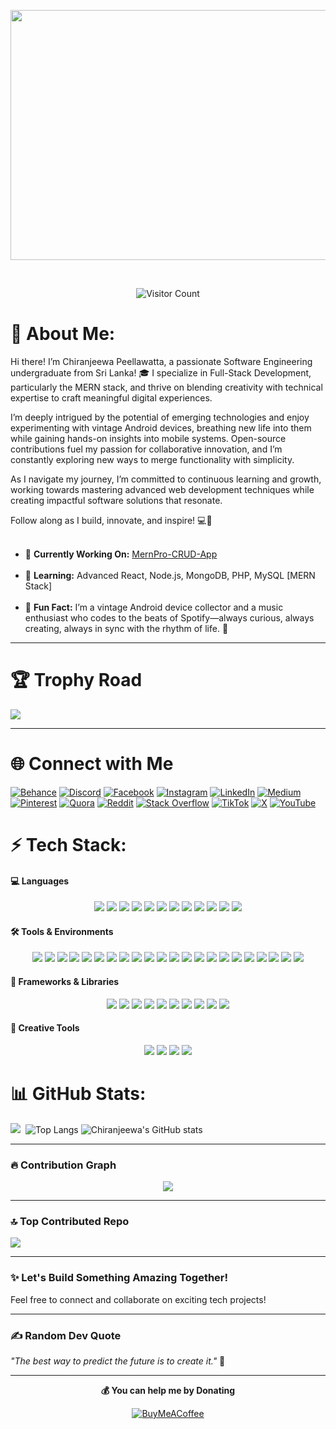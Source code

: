 
<p align="center" ><img  src = "https://github.com/chiraaax/chiraaax/blob/main/Pixel%20GIF.gif?raw=true" width = 1000px height = 400px></p>
<br/>

<p align="center">
  <img src="https://visitcount.itsvg.in/api?id=chiraaax&label=Visitor%20Count&icon=5&pretty=true" alt="Visitor Count">
</p>



# 💫 About Me:

Hi there! I’m Chiranjeewa Peellawatta, a passionate Software Engineering undergraduate from Sri Lanka! 🎓 I specialize in Full-Stack Development, particularly the MERN stack, and thrive on blending creativity with technical expertise to craft meaningful digital experiences.  

I’m deeply intrigued by the potential of emerging technologies and enjoy experimenting with vintage Android devices, breathing new life into them while gaining hands-on insights into mobile systems. Open-source contributions fuel my passion for collaborative innovation, and I’m constantly exploring new ways to merge functionality with simplicity.  

As I navigate my journey, I’m committed to continuous learning and growth, working towards mastering advanced web development techniques while creating impactful software solutions that resonate.  

Follow along as I build, innovate, and inspire! 💻🌟<br><br>

- 🔭 **Currently Working On:** [MernPro-CRUD-App](https://github.com/chiraaax/MernPro-CRUD-App)<br><br>
- 🌱 **Learning:** Advanced React, Node.js, MongoDB, PHP, MySQL  [MERN Stack]<br><br>
- 🧠 **Fun Fact:** I’m a vintage Android device collector and a music enthusiast who codes to the beats of Spotify—always curious, always creating, always in sync with the rhythm of life. 🎵  

---

# 🏆 Trophy Road
![](https://github-profile-trophy.vercel.app/?username=chiraaax&theme=radical&no-frame=false&no-bg=true&margin-w=4)

---

# 🌐 Connect with Me
[![Behance](https://img.shields.io/badge/Behance-1769ff?logo=behance&logoColor=white)](https://behance.net/Chiranjeewa) 
[![Discord](https://img.shields.io/badge/Discord-%237289DA.svg?logo=discord&logoColor=white)](https://discord.gg/Chiraax#6841) 
[![Facebook](https://img.shields.io/badge/Facebook-%231877F2.svg?logo=Facebook&logoColor=white)](https://facebook.com/chiranjeewalankeshwara) 
[![Instagram](https://img.shields.io/badge/Instagram-%23E4405F.svg?logo=Instagram&logoColor=white)](https://instagram.com/iam.djraax) 
[![LinkedIn](https://img.shields.io/badge/LinkedIn-%230077B5.svg?logo=linkedin&logoColor=white)](https://linkedin.com/in/chiranjeewa-lankeshwara-453866305) 
[![Medium](https://img.shields.io/badge/Medium-12100E?logo=medium&logoColor=white)](https://medium.com/@chiranjeewalankeshwara) 
[![Pinterest](https://img.shields.io/badge/Pinterest-%23E60023.svg?logo=Pinterest&logoColor=white)](https://pinterest.com/chiranjeewalankeshwara) 
[![Quora](https://img.shields.io/badge/Quora-%23B92B27.svg?logo=Quora&logoColor=white)](https://quora.com/profile/Chiranjeewa-Lankeshwara) 
[![Reddit](https://img.shields.io/badge/Reddit-%23FF4500.svg?logo=Reddit&logoColor=white)](https://reddit.com/user/DJRaaX) 
[![Stack Overflow](https://img.shields.io/badge/-Stackoverflow-FE7A16?logo=stack-overflow&logoColor=white)](https://stackoverflow.com/users/chiranjeewa-lankeshwara) 
[![TikTok](https://img.shields.io/badge/TikTok-%23000000.svg?logo=TikTok&logoColor=white)](https://tiktok.com/@djraax) 
[![X](https://img.shields.io/badge/X-black.svg?logo=X&logoColor=white)](https://x.com/DJ_RaaX) 
[![YouTube](https://img.shields.io/badge/YouTube-%23FF0000.svg?logo=YouTube&logoColor=white)](https://youtube.com/@djraaxbychiransremixes1109) 


# ⚡ Tech Stack:

#### 💻 **Languages**
<p align="center">
  <img src="https://img.shields.io/badge/C-00599C?style=for-the-badge&logo=c&logoColor=white" />
  <img src="https://img.shields.io/badge/C%23-239120?style=for-the-badge&logo=csharp&logoColor=white" />
  <img src="https://img.shields.io/badge/C++-00599C?style=for-the-badge&logo=c%2B%2B&logoColor=white" />
  <img src="https://img.shields.io/badge/java-%23ED8B00.svg?style=for-the-badge&logo=openjdk&logoColor=white" />
  <img src="https://img.shields.io/badge/python-3670A0?style=for-the-badge&logo=python&logoColor=ffdd54" />
  <img src="https://img.shields.io/badge/JavaScript-F7DF1E?style=for-the-badge&logo=javascript&logoColor=black" />
  <img src="https://img.shields.io/badge/PHP-777BB4?style=for-the-badge&logo=php&logoColor=white" />
  <img src="https://img.shields.io/badge/HTML5-E34F26?style=for-the-badge&logo=html5&logoColor=white" />
  <img src="https://img.shields.io/badge/CSS3-1572B6?style=for-the-badge&logo=css3&logoColor=white" />
  <img src="https://img.shields.io/badge/PowerShell-5391FE?style=for-the-badge&logo=powershell&logoColor=white" />
  <img src="https://img.shields.io/badge/Markdown-000000?style=for-the-badge&logo=markdown&logoColor=white" />
  <img src="https://img.shields.io/badge/Bash-4EAA25?style=for-the-badge&logo=gnubash&logoColor=white" />
</p>

#### 🛠️ **Tools & Environments**
<p align="center">
  <img src="https://img.shields.io/badge/Visual_Studio-5C2D91?style=for-the-badge&logo=visual-studio&logoColor=white" />
  <img src="https://img.shields.io/badge/Eclipse_IDE-2C2255?style=for-the-badge&logo=eclipse&logoColor=white" />
  <img src="https://img.shields.io/badge/Azure_Data_Studio-0078D4?style=for-the-badge&logo=microsoftazure&logoColor=white" />  
  <img src="https://img.shields.io/badge/DEV_C++-3C3F5D?style=for-the-badge&logo=dev-c&logoColor=white" />
  <img src="https://img.shields.io/badge/Git-F05032?style=for-the-badge&logo=git&logoColor=white" />
  <img src="https://img.shields.io/badge/github-%23121011.svg?style=for-the-badge&logo=github&logoColor=white" />
  <img src="https://img.shields.io/badge/CodeBlocks-000000?style=for-the-badge&logo=codeblocks&logoColor=white" />
  <img src="https://img.shields.io/badge/StarUML-8A42F2?style=for-the-badge&logo=staruml&logoColor=white" />
  <img src="https://img.shields.io/badge/EMU8086-FF9100?style=for-the-badge&logo=emu8086&logoColor=white" />
  <img src="https://img.shields.io/badge/Postman-FF6C37?style=for-the-badge&logo=postman&logoColor=white" />
  <img src="https://img.shields.io/badge/Docker-0db7ed?style=for-the-badge&logo=docker&logoColor=white" />
  <img src="https://img.shields.io/badge/NPM-CB3837?style=for-the-badge&logo=npm&logoColor=white" />
  <img src="https://img.shields.io/badge/Windows_Terminal-4D4D4D?style=for-the-badge&logo=windows-terminal&logoColor=white" />
  <img src="https://img.shields.io/badge/Cisco-049fd9?style=for-the-badge&logo=cisco&logoColor=black" />
  <img src="https://img.shields.io/badge/WordPress-%23117AC9.svg?style=for-the-badge&logo=WordPress&logoColor=white" />
  <img src="https://img.shields.io/badge/Kompozer-0055A4?style=for-the-badge&logo=kompozer&logoColor=white" />
  <img src="https://img.shields.io/badge/CoffeeCup-006F82?style=for-the-badge&logo=coffee-cup&logoColor=white" />
  <img src="https://img.shields.io/badge/Wireshark-1679A1?style=for-the-badge&logo=wireshark&logoColor=white" />
  <img src="https://img.shields.io/badge/Apache-D22128?style=for-the-badge&logo=apache&logoColor=white" />
  <img src="https://img.shields.io/badge/Apache_Tomcat-F8DC75?style=for-the-badge&logo=apache-tomcat&logoColor=black" />
  <img src="https://img.shields.io/badge/MongoDB-47A248?style=for-the-badge&logo=mongodb&logoColor=white" />
  <img src="https://img.shields.io/badge/Microsoft_SQL_Server-CC2927?style=for-the-badge&logo=microsoftsqlserver&logoColor=white" />
</p>

#### 🚀 **Frameworks & Libraries**
<p align="center">
  <img src="https://img.shields.io/badge/React-61DAFB?style=for-the-badge&logo=react&logoColor=black" />
  <img src="https://img.shields.io/badge/Node.js-339933?style=for-the-badge&logo=nodedotjs&logoColor=white" />
  <img src="https://img.shields.io/badge/Express.js-000000?style=for-the-badge&logo=express&logoColor=white" />
  <img src="https://img.shields.io/badge/Bootstrap-7952B3?style=for-the-badge&logo=bootstrap&logoColor=white" />
  <img src="https://img.shields.io/badge/TailwindCSS-38B2AC?style=for-the-badge&logo=tailwind-css&logoColor=white" />
  <img src="https://img.shields.io/badge/NativeBase-3E4C59?style=for-the-badge&logo=nativebase&logoColor=white" />
  <img src="https://img.shields.io/badge/Next.js-000000?style=for-the-badge&logo=next.js&logoColor=white" />
  <img src="https://img.shields.io/badge/NODEMON-%23323330.svg?style=for-the-badge&logo=nodemon&logoColor=%BBDEAD" />
  <img src="https://img.shields.io/badge/Vite-646CFF?style=for-the-badge&logo=vite&logoColor=white" />
  <img src="https://img.shields.io/badge/Chakra_UI-319795?style=for-the-badge&logo=chakraui&logoColor=white" />
</p>

#### 🎨 **Creative Tools**
<p align="center">
  <img src="https://img.shields.io/badge/Adobe_Photoshop-31A8FF?style=for-the-badge&logo=adobephotoshop&logoColor=white" />
  <img src="https://img.shields.io/badge/Adobe_Lightroom-31A8FF?style=for-the-badge&logo=adobelightroom&logoColor=white" />
  <img src="https://img.shields.io/badge/Canva-00C4CC?style=for-the-badge&logo=canva&logoColor=white" />
  <img src="https://img.shields.io/badge/Filmora-FF4D00?style=for-the-badge&logo=filmora&logoColor=white" />
</p>


# 📊 GitHub Stats:
![](https://github-readme-streak-stats.herokuapp.com/?user=chiraaax&hide_border=false&theme=algolia)&nbsp;
![Top Langs](https://github-readme-stats.vercel.app/api/top-langs/?username=chiraaax&layout=compact&theme=midnight-purple)
![Chiranjeewa's GitHub stats](https://github-readme-stats.vercel.app/api?username=chiraaax&show_icons=true&theme=outrun)

---

### 🔥 **Contribution Graph**
<p align="center">
  <a href="https://github.com/ashutosh00710/github-readme-activity-graph">
    <img src="https://github-readme-activity-graph.vercel.app/graph?username=chiraaax&theme=synthwave-84" />
  </a>
</p>

---


### 🔝 Top Contributed Repo
![](https://github-contributor-stats.vercel.app/api?username=chiraaax&limit=5&theme=neon&combine_all_yearly_contributions=true)

---

### **✨ Let's Build Something Amazing Together!**
Feel free to connect and collaborate on exciting tech projects!  

---

### ✍️ Random Dev Quote
*"The best way to predict the future is to create it."* 🚀

---


<p align="center">
  <strong>💰 You can help me by Donating</strong>
</p>
<p align="center">
  <a href="https://buymeacoffee.com/chiranjeewapeellawatta">
    <img src="https://img.shields.io/badge/Buy%20Me%20a%20Coffee-ffdd00?style=for-the-badge&logo=buy-me-a-coffee&logoColor=black" alt="BuyMeACoffee">
  </a>
</p>



  

